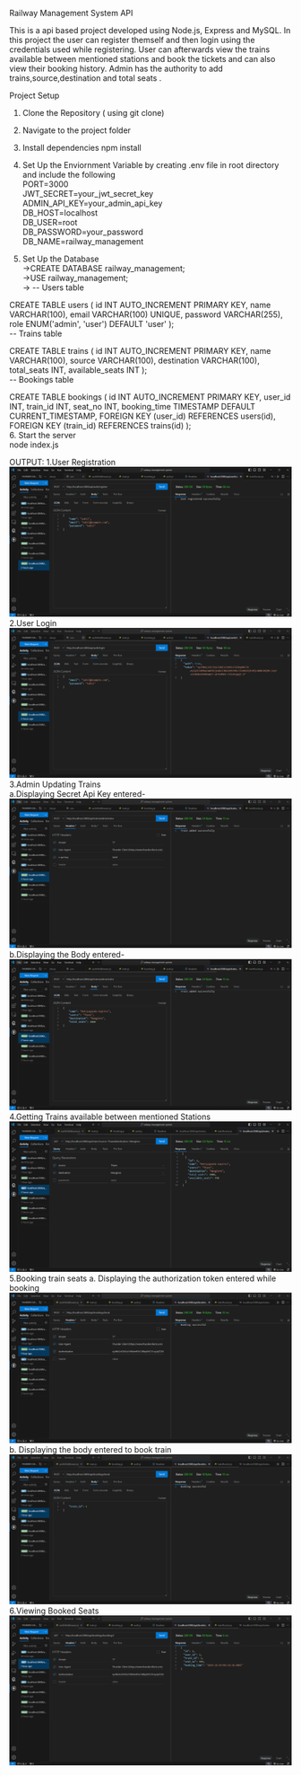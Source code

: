 Railway Management System API

This is a api based project developed using Node.js, Express and MySQL. In this project the user can register themself and then login using the credentials used while registering. User can afterwards view the trains available between  mentioned stations and book the tickets and can also view their booking history. Admin has the authority to add trains,source,destination and total seats .

Project Setup<br>
1. Clone the Repository ( using git clone)
2. Navigate to the project folder
3. Install dependencies
npm install
4. Set Up the Enviornment Variable by creating .env file in root directory and include the following<br>
PORT=3000<br>
JWT_SECRET=your_jwt_secret_key<br>
ADMIN_API_KEY=your_admin_api_key<br>
DB_HOST=localhost<br>
DB_USER=root<br>
DB_PASSWORD=your_password<br>
DB_NAME=railway_management<br>

5. Set Up the Database <br>
->CREATE DATABASE railway_management;<br>
->USE railway_management;<br>
-> -- Users table<br>

CREATE TABLE users (
    id INT AUTO_INCREMENT PRIMARY KEY,
    name VARCHAR(100),
    email VARCHAR(100) UNIQUE,
    password VARCHAR(255),
    role ENUM('admin', 'user') DEFAULT 'user'
);<br>
-- Trains table<br>

CREATE TABLE trains (
    id INT AUTO_INCREMENT PRIMARY KEY,
    name VARCHAR(100),
    source VARCHAR(100),
    destination VARCHAR(100),
    total_seats INT,
    available_seats INT
);<br>
-- Bookings table<br>

CREATE TABLE bookings (
    id INT AUTO_INCREMENT PRIMARY KEY,
    user_id INT,
    train_id INT,
    seat_no INT,
    booking_time TIMESTAMP DEFAULT CURRENT_TIMESTAMP,
    FOREIGN KEY (user_id) REFERENCES users(id),
    FOREIGN KEY (train_id) REFERENCES trains(id)
);<br>
6. Start the server<br>
node index.js<br>

OUTPUT:
1.User Registration<br>
![Diagram](https://github.com/ShetSahil/railway-management-system/blob/aca35aca9bbd22482776eb3035586d4f76ed8d3e/images/register.png)
2.User Login
![Diagram](https://github.com/ShetSahil/railway-management-system/blob/b34fe9ec3cf36f9852de4019f0d37f26ff9fb125/images/login.png)
3.Admin Updating Trains<br>
a.Displaying Secret Api Key entered-
![Diagram](https://github.com/ShetSahil/railway-management-system/blob/b34fe9ec3cf36f9852de4019f0d37f26ff9fb125/images/addTrains1.png)
b.Displaying the Body entered-
![Diagram](https://github.com/ShetSahil/railway-management-system/blob/b34fe9ec3cf36f9852de4019f0d37f26ff9fb125/images/addTrains2.png)
4.Getting Trains available between mentioned Stations
![Diagram](https://github.com/ShetSahil/railway-management-system/blob/b34fe9ec3cf36f9852de4019f0d37f26ff9fb125/images/availableTrains.png)
5.Booking train seats
a. Displaying the authorization token entered while booking
![Diagram](https://github.com/ShetSahil/railway-management-system/blob/86ffef68eb22d940cf38dcaab184d511bf1f4225/images/BookTrain1.png)
b. Displaying the body entered to book train
![Diagram](https://github.com/ShetSahil/railway-management-system/blob/86ffef68eb22d940cf38dcaab184d511bf1f4225/images/BookTrain2.png)
6.Viewing Booked Seats
![Diagram](https://github.com/ShetSahil/railway-management-system/blob/86ffef68eb22d940cf38dcaab184d511bf1f4225/images/getBookings1.png)




